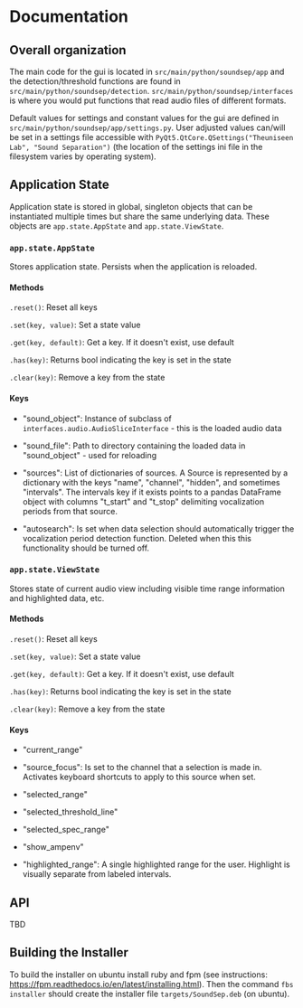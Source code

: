 # Documentation

## Overall organization

The main code for the gui is located in `src/main/python/soundsep/app` and the detection/threshold functions are found in `src/main/python/soundsep/detection`. `src/main/python/soundsep/interfaces` is where you would put functions that read audio files of different formats.

Default values for settings and constant values for the gui are defined in `src/main/python/soundsep/app/settings.py`. User adjusted values can/will be set in a settings file accessible with `PyQt5.QtCore.QSettings("Theuniseen Lab", "Sound Separation")` (the location of the settings ini file in the filesystem varies by operating system).

## Application State

Application state is stored in global, singleton objects that can be
instantiated multiple times but share the same underlying data. These objects
are `app.state.AppState` and `app.state.ViewState`.

### `app.state.AppState`
Stores application state. Persists when the application is reloaded.

#### Methods

`.reset()`: Reset all keys

`.set(key, value)`: Set a state value

`.get(key, default)`: Get a key. If it doesn't exist, use default

`.has(key)`: Returns bool indicating the key is set in the state

`.clear(key)`: Remove a key from the state

#### Keys

* "sound_object": Instance of subclass of `interfaces.audio.AudioSliceInterface` - this is the loaded audio data

* "sound_file": Path to directory containing the loaded data in "sound_object" - used for reloading

* "sources": List of dictionaries of sources. A Source is represented by a dictionary with the keys "name", "channel", "hidden", and sometimes "intervals". The intervals key if it exists points to a pandas DataFrame object with columns "t_start" and "t_stop" delimiting vocalization periods from that source.

* "autosearch": Is set when data selection should automatically trigger the vocalization period detection function. Deleted when this this functionality should be turned off.

### `app.state.ViewState`
Stores state of current audio view including visible time range information and highlighted data, etc.

#### Methods

`.reset()`: Reset all keys

`.set(key, value)`: Set a state value

`.get(key, default)`: Get a key. If it doesn't exist, use default

`.has(key)`: Returns bool indicating the key is set in the state

`.clear(key)`: Remove a key from the state

#### Keys

* "current_range"

* "source_focus": Is set to the channel that a selection is made in. Activates keyboard shortcuts to apply to this source when set.

* "selected_range"

* "selected_threshold_line"

* "selected_spec_range"

* "show_ampenv"

* "highlighted_range": A single highlighted range for the user. Highlight is visually separate from labeled intervals.

## API

TBD


## Building the Installer

To build the installer on ubuntu install ruby and fpm (see instructions: https://fpm.readthedocs.io/en/latest/installing.html). Then the command `fbs installer` should create the installer file `targets/SoundSep.deb` (on ubuntu).
